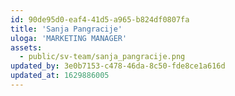 ```yaml
---
id: 90de95d0-eaf4-41d5-a965-b824df0807fa
title: 'Sanja Pangracije'
uloga: 'MARKETING MANAGER'
assets:
  - public/sv-team/sanja_pangracije.png
updated_by: 3e0b7153-c478-46da-8c50-fde8ce1a616d
updated_at: 1629886005
---
```


